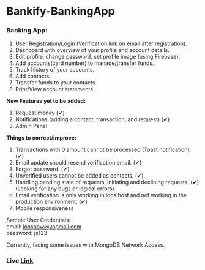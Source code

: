 # Bankify-BankingApp

### Banking App:
1. User Registration/Login (Verification link on email after registration).
2. Dashboard with overview of your profile and account details.
3. Edit profile, change password, set profile image (using Firebase).
4. Add accounts(card number) to manage/transfer funds.
5. Track history of your accounts.
6. Add contacts.
7. Transfer funds to your contacts.
8. Print/View account statements.

**New Features yet to be added:**
1. Request money (✔)
2. Notifications (adding a contact, transaction, and request) (✔)
3. Admin Panel

**Things to correct/improve:**
1. Transactions with 0 amount cannot be processed (Toast notification). (✔)
2. Email update should resend verification email. (✔)
3. Forgot password. (✔)
4. Unverified users cannot be added as contacts. (✔)
5. Handling pending state of requests, initiating and declining requests. (✔) (Looking for any bugs or logical errors)
6. Email verification is only working in localhost and not working in the production environment. (✔)
7. Mobile responsiveness

Sample User Credentials:  
email: jonsnow@yopmail.com  
password: js123

Currently, facing some issues with MongoDB Network Access.

### Live [Link](https://bankify-live.netlify.app/)
